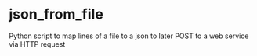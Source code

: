 # json_from_file
Python script to map lines of a file to a json to later POST to a web service via HTTP request
